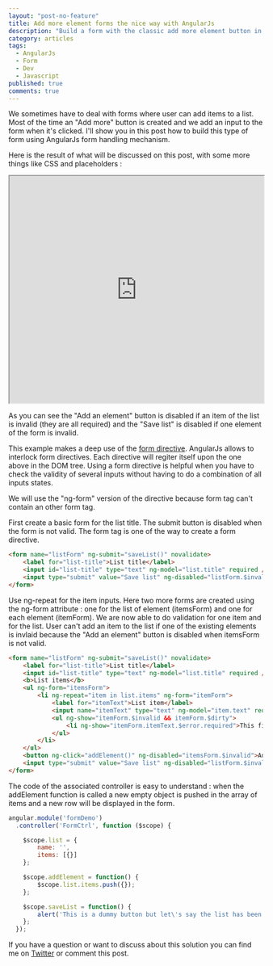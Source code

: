```yaml
---
layout: "post-no-feature"
title: Add more element forms the nice way with AngularJs
description: "Build a form with the classic add more element button in a cool way with AngularJs."
category: articles
tags: 
  - AngularJs
  - Form
  - Dev
  - Javascript
published: true
comments: true
---
```


We sometimes have to deal with forms where user can add items to a list. Most of the time an "Add more" button is created and we add an input to the form when it's clicked. I'll show you in this post how to build this type of form using AngularJs form handling mechanism.

Here is the result of what will be discussed on this post, with some more things like CSS and placeholders :

<iframe style="width:100%; height:450px;" src="http://embed.plnkr.co/LKlkaaenbf9OeJrmXVES/preview"></iframe>

As you can see the "Add an element" button is disabled if an item of the list is invalid (they are all required) and the "Save list" is disabled if one element of the form is invalid.

This example makes a deep use of the [form directive](http://docs.angularjs.org/api/ng.directive:form). AngularJs allows to interlock form directives. Each directive will regiter itself upon the one above in the DOM tree. Using a form directive is helpful when you have to check the validity of several inputs without having to do a combination of all inputs states.

We will use the "ng-form" version of the directive because form tag can't contain an other form tag.

First create a basic form for the list title. The submit button is disabled when the form is not valid. The form tag is one of the way to create a form directive.

```html
<form name="listForm" ng-submit="saveList()" novalidate>
    <label for="list-title">List title</label>
    <input id="list-title" type="text" ng-model="list.title" required />
    <input type="submit" value="Save list" ng-disabled="listForm.$invalid">
</form>
```

Use ng-repeat for the item inputs. Here two more forms are created using the ng-form attribute : one for the list of element (itemsForm) and one for each element (itemForm). We are now able to do validation for one item and for the list. User can't add an item to the list if one of the existing elements is invlaid because the "Add an element" button is disabled when itemsForm is not valid.

```html
<form name="listForm" ng-submit="saveList()" novalidate>
    <label for="list-title">List title</label>
    <input id="list-title" type="text" ng-model="list.title" required />
    <b>List items</b>
    <ul ng-form="itemsForm">
        <li ng-repeat="item in list.items" ng-form="itemForm">
            <label for="itemText">List item</label>
            <input name="itemText" type="text" ng-model="item.text" required />
            <ul ng-show="itemForm.$invalid && itemForm.$dirty">
                <li ng-show="itemForm.itemText.$error.required">This field is required.</li>
            </ul>
        </li>
    </ul>
    <button ng-click="addElement()" ng-disabled="itemsForm.$invalid">Add an element</button>
    <input type="submit" value="Save list" ng-disabled="listForm.$invalid">
</form>
```

The code of the associated controller is easy to understand : when the addElement function is called a new empty object is pushed in the array of items and a new row will be displayed in the form.

```javascript
angular.module('formDemo')
  .controller('FormCtrl', function ($scope) {

    $scope.list = {
        name: '',
        items: [{}]
    };

    $scope.addElement = function() {
        $scope.list.items.push({});
    };

    $scope.saveList = function() {
        alert('This is a dummy button but let\'s say the list has been saved !');
    };    
  });
```

If you have a question or want to discuss about this solution you can find me on [Twitter](https://twitter.com/Selrahcd) or comment this post.
